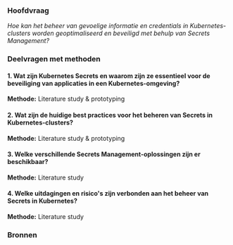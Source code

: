 ### Hoofdvraag

_Hoe kan het beheer van gevoelige informatie en credentials in Kubernetes-clusters worden geoptimaliseerd en beveiligd met behulp van Secrets Management?_

### Deelvragen met methoden

#### 1. Wat zijn Kubernetes Secrets en waarom zijn ze essentieel voor de beveiliging van applicaties in een Kubernetes-omgeving? 

**Methode:** Literature study & prototyping

#### 2. Wat zijn de huidige best practices voor het beheren van Secrets in Kubernetes-clusters?

**Methode:** Literature study & prototyping

#### 3. Welke verschillende Secrets Management-oplossingen zijn er beschikbaar?

**Methode:** Literature study

#### 4. Welke uitdagingen en risico's zijn verbonden aan het beheer van Secrets in Kubernetes?

**Methode:** Literature study

### Bronnen


